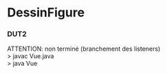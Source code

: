 # DessinFigure
<h3>DUT2</h3>

<p>
  ATTENTION: non terminé (branchement des listeners)<br/>
> javac Vue.java<br/>
> java Vue<br/>
</p>  
